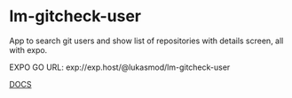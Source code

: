 # lm-gitcheck-user
App to search git users and show list of repositories with details screen, all with expo.

EXPO GO URL: exp://exp.host/@lukasmod/lm-gitcheck-user

[DOCS](../../wiki)


